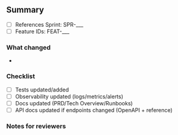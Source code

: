 ## Summary

- [ ] References Sprint: SPR-___
- [ ] Feature IDs: FEAT-___

### What changed
- 

### Checklist
- [ ] Tests updated/added
- [ ] Observability updated (logs/metrics/alerts)
- [ ] Docs updated (PRD/Tech Overview/Runbooks)
- [ ] API docs updated if endpoints changed (OpenAPI + reference)

### Notes for reviewers
